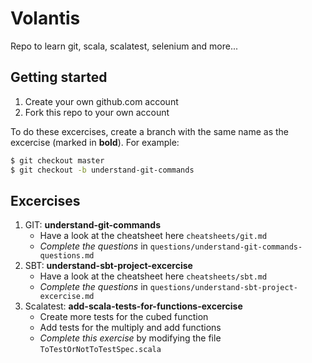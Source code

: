 # Volantis

Repo to learn git, scala, scalatest, selenium and more...

## Getting started

1. Create your own github.com account
2. Fork this repo to your own account

To do these excercises, create a branch with the same name as the excercise (marked in **bold**). For example:

```bash
$ git checkout master
$ git checkout -b understand-git-commands
```

## Excercises

1. GIT: **understand-git-commands**
   - Have a look at the cheatsheet here `cheatsheets/git.md`
   - *Complete the questions* in `questions/understand-git-commands-questions.md`
1. SBT: **understand-sbt-project-excercise**
   - Have a look at the cheatsheet here `cheatsheets/sbt.md`
   - *Complete the questions* in `questions/understand-sbt-project-excercise.md`
1. Scalatest: **add-scala-tests-for-functions-excercise**
   - Create more tests for the cubed function
   - Add tests for the multiply and add functions
   - *Complete this exercise* by modifying the file `ToTestOrNotToTestSpec.scala`
